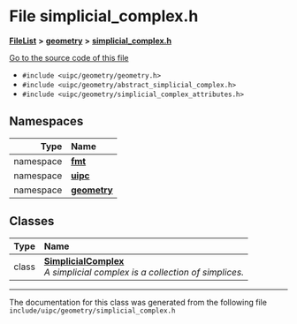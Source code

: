 

# File simplicial\_complex.h



[**FileList**](files.md) **>** [**geometry**](dir_04894967a28d068f10a69f6e8a07a2cb.md) **>** [**simplicial\_complex.h**](simplicial__complex_8h.md)

[Go to the source code of this file](simplicial__complex_8h_source.md)



* `#include <uipc/geometry/geometry.h>`
* `#include <uipc/geometry/abstract_simplicial_complex.h>`
* `#include <uipc/geometry/simplicial_complex_attributes.h>`













## Namespaces

| Type | Name |
| ---: | :--- |
| namespace | [**fmt**](namespacefmt.md) <br> |
| namespace | [**uipc**](namespaceuipc.md) <br> |
| namespace | [**geometry**](namespaceuipc_1_1geometry.md) <br> |


## Classes

| Type | Name |
| ---: | :--- |
| class | [**SimplicialComplex**](classuipc_1_1geometry_1_1_simplicial_complex.md) <br>_A simplicial complex is a collection of simplices._  |



















































------------------------------
The documentation for this class was generated from the following file `include/uipc/geometry/simplicial_complex.h`


